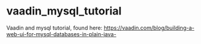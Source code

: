 # vaadin_mysql_tutorial
Vaadin and mysql tutorial, found here: https://vaadin.com/blog/building-a-web-ui-for-mysql-databases-in-plain-java-
